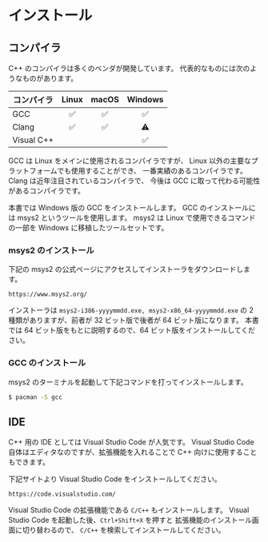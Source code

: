 # インストール

## コンパイラ

C++ のコンパイラは多くのベンダが開発しています。
代表的なものには次のようなものがあります。

| コンパイラ | Linux              | macOS              | Windows            |
|------------|:------------------:|:------------------:|:------------------:|
| GCC        | :white_check_mark: | :white_check_mark: | ️:white_check_mark: |
| Clang      | :white_check_mark: | :white_check_mark: | :warning:          |
| Visual C++ |                    |                    | :white_check_mark: |

GCC は Linux をメインに使用されるコンパイラですが、
Linux 以外の主要なプラットフォームでも使用することができ、
一番実績のあるコンパイラです。
Clang は近年注目されているコンパイラで、
今後は GCC に取って代わる可能性があるコンパイラです。

本書では Windows 版の GCC をインストールします。
GCC のインストールには msys2 というツールを使用します。
msys2 は Linux で使用できるコマンドの一部を Windows に移植したツールセットです。

### msys2 のインストール

下記の msys2 の公式ページにアクセスしてインストーラをダウンロードします。

```
https://www.msys2.org/
```

インストーラは `msys2-i386-yyyymmdd.exe, msys2-x86_64-yyyymmdd.exe` の
2 種類がありますが、前者が 32 ビット版で後者が 64 ビット版になります。
本書では 64 ビット版をもとに説明するので、64 ビット版をインストールしてください。

### GCC のインストール

msys2 のターミナルを起動して下記コマンドを打ってインストールします。

```bash
$ pacman -S gcc
```

## IDE

C++ 用の IDE としては Visual Studio Code が人気です。
Visual Studio Code 自体はエディタなのですが、拡張機能を入れることで
C++ 向けに使用することもできます。

下記サイトより Visual Studio Code をインストールしてください。

```
https://code.visualstudio.com/
```

Visual Studio Code の拡張機能である `C/C++` もインストールします。
Visual Studio Code を起動した後、`Ctrl+Shift+X` を押すと
拡張機能のインストール画面に切り替わるので、
`C/C++` を検索してインストールしてください。

